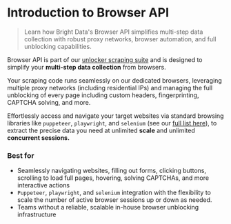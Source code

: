 # Introduction to Browser API

> Learn how Bright Data's Browser API simplifies multi-step data collection with robust proxy networks, browser automation, and full unblocking capabilities.

Browser API is part of our [unlocker scraping suite](/scraping-automation/introduction) and is designed to simplify your **multi-step data collection** from browsers.

Your scraping code runs seamlessly on our dedicated browsers, leveraging multiple proxy networks (including residential IPs) and managing the full unblocking of every page including custom headers, fingerprinting, CAPTCHA solving, and more.

Effortlessly access and navigate your target websites via standard browsing libraries like `puppeteer`, `playwright`, and `selenium` (see our [full list here](https://docs.brightdata.com/scraping-automation/scraping-browser/faqs#which-programming-languages-libraries-and-browser-automation-tools-are-supported-by-browser-api)), to extract the precise data you need at unlimited **scale** and unlimited **concurrent sessions.**

### Best for

* Seamlessly navigating websites, filling out forms, clicking buttons, scrolling to load full pages, hovering, solving CAPTCHAs, and more interactive actions
* `Puppeteer`, `playwright`, and `selenium` integration with the flexibility to scale the number of active browser sessions up or down as needed.
* Teams without a reliable, scalable in-house browser unblocking infrastructure
